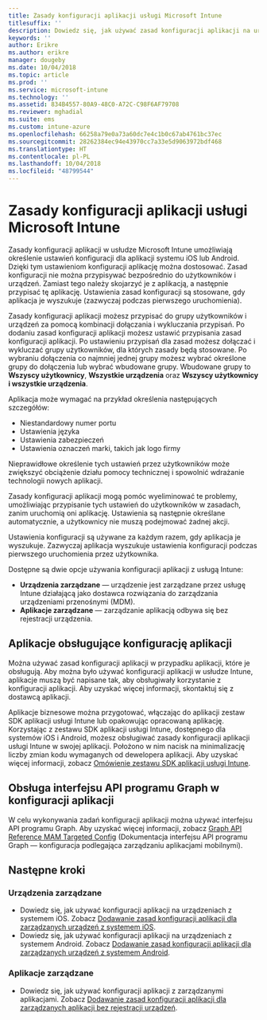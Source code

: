 ```yaml
---
title: Zasady konfiguracji aplikacji usługi Microsoft Intune
titlesuffix: ''
description: Dowiedz się, jak używać zasad konfiguracji aplikacji na urządzeniach z systemem iOS lub Android w usłudze Microsoft Intune.
keywords: ''
author: Erikre
ms.author: erikre
manager: dougeby
ms.date: 10/04/2018
ms.topic: article
ms.prod: ''
ms.service: microsoft-intune
ms.technology: ''
ms.assetid: 834B4557-80A9-48C0-A72C-C98F6AF79708
ms.reviewer: mghadial
ms.suite: ems
ms.custom: intune-azure
ms.openlocfilehash: 66258a79e0a73a60dc7e4c1b0c67ab4761bc37ec
ms.sourcegitcommit: 28262384ec94e43970cc7a33e5d9063972bdf468
ms.translationtype: HT
ms.contentlocale: pl-PL
ms.lasthandoff: 10/04/2018
ms.locfileid: "48799544"
---
```

# <a name="app-configuration-policies-for-microsoft-intune"></a>Zasady konfiguracji aplikacji usługi Microsoft Intune

Zasady konfiguracji aplikacji w usłudze Microsoft Intune umożliwiają określenie ustawień konfiguracji dla aplikacji systemu iOS lub Android. Dzięki tym ustawieniom konfiguracji aplikację można dostosować. Zasad konfiguracji nie można przypisywać bezpośrednio do użytkowników i urządzeń. Zamiast tego należy skojarzyć je z aplikacją, a następnie przypisać tę aplikację. Ustawienia zasad konfiguracji są stosowane, gdy aplikacja je wyszukuje (zazwyczaj podczas pierwszego uruchomienia).

Zasady konfiguracji aplikacji możesz przypisać do grupy użytkowników i urządzeń za pomocą kombinacji dołączania i wykluczania przypisań. Po dodaniu zasad konfiguracji aplikacji możesz ustawić przypisania zasad konfiguracji aplikacji. Po ustawieniu przypisań dla zasad możesz dołączać i wykluczać grupy użytkowników, dla których zasady będą stosowane. Po wybraniu dołączenia co najmniej jednej grupy możesz wybrać określone grupy do dołączenia lub wybrać wbudowane grupy. Wbudowane grupy to **Wszyscy użytkownicy**, **Wszystkie urządzenia** oraz **Wszyscy użytkownicy i wszystkie urządzenia**.

Aplikacja może wymagać na przykład określenia następujących szczegółów:

- Niestandardowy numer portu
- Ustawienia języka
- Ustawienia zabezpieczeń
- Ustawienia oznaczeń marki, takich jak logo firmy

Nieprawidłowe określenie tych ustawień przez użytkowników może zwiększyć obciążenie działu pomocy technicznej i spowolnić wdrażanie technologii nowych aplikacji.

Zasady konfiguracji aplikacji mogą pomóc wyeliminować te problemy, umożliwiając przypisanie tych ustawień do użytkowników w zasadach, zanim uruchomią oni aplikację. Ustawienia są następnie określane automatycznie, a użytkownicy nie muszą podejmować żadnej akcji.

Ustawienia konfiguracji są używane za każdym razem, gdy aplikacja je wyszukuje. Zazwyczaj aplikacja wyszukuje ustawienia konfiguracji podczas pierwszego uruchomienia przez użytkownika.

Dostępne są dwie opcje używania konfiguracji aplikacji z usługą Intune:
 - **Urządzenia zarządzane** — urządzenie jest zarządzane przez usługę Intune działającą jako dostawca rozwiązania do zarządzania urządzeniami przenośnymi (MDM).
 - **Aplikacje zarządzane** — zarządzanie aplikacją odbywa się bez rejestracji urządzenia.

## <a name="apps-that-support-app-configuration"></a>Aplikacje obsługujące konfigurację aplikacji

Można używać zasad konfiguracji aplikacji w przypadku aplikacji, które je obsługują. Aby można było używać konfiguracji aplikacji w usłudze Intune, aplikacje muszą być napisane tak, aby obsługiwały korzystanie z konfiguracji aplikacji. Aby uzyskać więcej informacji, skontaktuj się z dostawcą aplikacji.

Aplikacje biznesowe można przygotować, włączając do aplikacji zestaw SDK aplikacji usługi Intune lub opakowując opracowaną aplikację. Korzystając z zestawu SDK aplikacji usługi Intune, dostępnego dla systemów iOS i Android, możesz obsługiwać zasady konfiguracji aplikacji usługi Intune w swojej aplikacji. Położono w nim nacisk na minimalizację liczby zmian kodu wymaganych od dewelopera aplikacji. Aby uzyskać więcej informacji, zobacz [Omówienie zestawu SDK aplikacji usługi Intune](app-sdk.md).

## <a name="graph-api-support-for-app-configuration"></a>Obsługa interfejsu API programu Graph w konfiguracji aplikacji

W celu wykonywania zadań konfiguracji aplikacji można używać interfejsu API programu Graph. Aby uzyskać więcej informacji, zobacz [Graph API Reference MAM Targeted Config](https://graph.microsoft.io/docs/api-reference/beta/api/intune_mam_targetedmanagedappconfiguration_create) (Dokumentacja interfejsu API programu Graph — konfiguracja podlegająca zarządzaniu aplikacjami mobilnymi).

## <a name="next-steps"></a>Następne kroki

### <a name="managed-devices"></a>Urządzenia zarządzane

 - Dowiedz się, jak używać konfiguracji aplikacji na urządzeniach z systemem iOS.  Zobacz [Dodawanie zasad konfiguracji aplikacji dla zarządzanych urządzeń z systemem iOS](app-configuration-policies-use-ios.md).
 - Dowiedz się, jak używać konfiguracji aplikacji na urządzeniach z systemem Android.  Zobacz [Dodawanie zasad konfiguracji aplikacji dla zarządzanych urządzeń z systemem Android](app-configuration-policies-use-android.md).

### <a name="managed-apps"></a>Aplikacje zarządzane

 - Dowiedz się, jak używać konfiguracji aplikacji z zarządzanymi aplikacjami. Zobacz [Dodawanie zasad konfiguracji aplikacji dla zarządzanych aplikacji bez rejestracji urządzeń](app-configuration-policies-managed-app.md).
